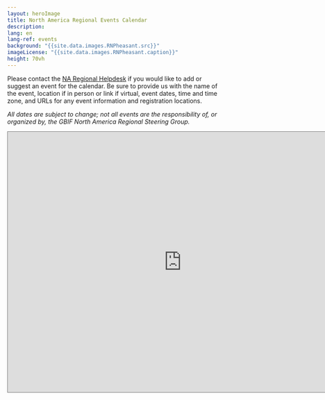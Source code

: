```yaml
---
layout: heroImage
title: North America Regional Events Calendar
description:
lang: en
lang-ref: events
background: "{{site.data.images.RNPheasant.src}}"
imageLicense: "{{site.data.images.RNPheasant.caption}}"
height: 70vh
---
```


<!-- Support User Time Zone in Embedded Google Calendar -->
<!-- https://stackoverflow.com/questions/31821974/support-user-time-zone-in-embedded-google-calendar -->

<script src="https://cdnjs.cloudflare.com/ajax/libs/jstimezonedetect/1.0.7/jstz.js" integrity="sha512-gPgCxBK1xjsllNvxhv6tdK4IU2lH7c5a/O9kg9y73K1+hDC4TUlkHz0pLfL6jyS7RrghnscJutlzvAiAojHh+w==" crossorigin="anonymous"></script>

Please contact the [NA Regional Helpdesk](mailto:gbif.na.helpdesk@gmail.com) if you would like to add or suggest an event for the calendar. Be sure to provide us with the name of the event, location if in person or link if virtual, event dates, time and time zone, and URLs for any event information and registration locations.

*All dates are subject to change; not all events are the responsibility of, or organized by, the GBIF North America Regional Steering Group.*

<div id="calendar-container">
<iframe src="https://calendar.google.com/calendar/embed?height=600&hl=en&wkst=1&bgcolor=%23ffffff&ctz=America%2FLos_Angeles&src=Z2JpZi5uYS5oZWxwZGVza0BnbWFpbC5jb20&src=YWRkcmVzc2Jvb2sjY29udGFjdHNAZ3JvdXAudi5jYWxlbmRhci5nb29nbGUuY29t&src=ZW4uY2FuYWRpYW4jaG9saWRheUBncm91cC52LmNhbGVuZGFyLmdvb2dsZS5jb20&src=ZW4ubWV4aWNhbiNob2xpZGF5QGdyb3VwLnYuY2FsZW5kYXIuZ29vZ2xlLmNvbQ&src=ZW4udXNhI2hvbGlkYXlAZ3JvdXAudi5jYWxlbmRhci5nb29nbGUuY29t&color=%23039BE5&color=%2333B679&color=%234285F4&color=%237CB342&color=%230B8043" style="border:solid 1px #777" width="800" height="600" frameborder="0" scrolling="no"></iframe>
</div>

<script type="text/javascript">
  var timezone = jstz.determine();
  var pref = '<iframe src="https://calendar.google.com/calendar/embed?height=600&hl=en&wkst=1&bgcolor=%23ffffff&src=Z2JpZi5uYS5oZWxwZGVza0BnbWFpbC5jb20&src=YWRkcmVzc2Jvb2sjY29udGFjdHNAZ3JvdXAudi5jYWxlbmRhci5nb29nbGUuY29t&src=ZW4uY2FuYWRpYW4jaG9saWRheUBncm91cC52LmNhbGVuZGFyLmdvb2dsZS5jb20&src=ZW4ubWV4aWNhbiNob2xpZGF5QGdyb3VwLnYuY2FsZW5kYXIuZ29vZ2xlLmNvbQ&src=ZW4udXNhI2hvbGlkYXlAZ3JvdXAudi5jYWxlbmRhci5nb29nbGUuY29t&color=%23039BE5&color=%2333B679&color=%234285F4&color=%237CB342&color=%230B8043&ctz=';
  var suff = '" style="border:solid 1px #777" width="800" height="600" frameborder="0" scrolling="no"></iframe>';
  var iframe_html = pref + timezone.name() + suff;
  document.getElementById('calendar-container').innerHTML = iframe_html;
</script>
